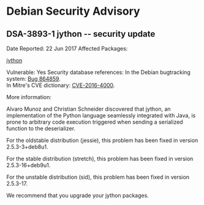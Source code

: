 
Debian Security Advisory
========================


DSA-3893-1 jython -- security update
------------------------------------



Date Reported:
22 Jun 2017
Affected Packages:

[jython](https://packages.debian.org/src:jython)

Vulnerable:
Yes
Security database references:
In the Debian bugtracking system: [Bug 864859](https://bugs.debian.org/cgi-bin/bugreport.cgi?bug=864859).  
In Mitre's CVE dictionary: [CVE-2016-4000](https://security-tracker.debian.org/tracker/CVE-2016-4000).  

More information:

Alvaro Munoz and Christian Schneider discovered that jython, an
implementation of the Python language seamlessly integrated with Java,
is prone to arbitrary code execution triggered when sending a serialized
function to the deserializer.


For the oldstable distribution (jessie), this problem has been fixed
in version 2.5.3-3+deb8u1.


For the stable distribution (stretch), this problem has been fixed in
version 2.5.3-16+deb9u1.


For the unstable distribution (sid), this problem has been fixed in
version 2.5.3-17.


We recommend that you upgrade your jython packages.






